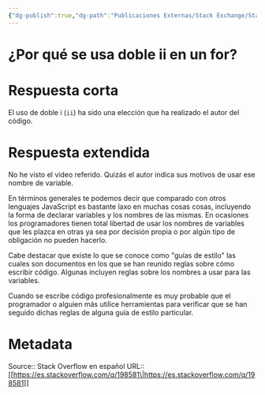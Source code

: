 ```yaml
---
{"dg-publish":true,"dg-path":"Publicaciones Externas/Stack Exchange/Stack Overflow en español/es.stackoverflow.com-198581.md","permalink":"/publicaciones-externas/stack-exchange/stack-overflow-en-espanol/es-stackoverflow-com-198581/","title":"¿Por qué se usa doble ii en un for?","hide":true,"noteIcon":"default","created":"2024-04-03T12:49:10.354-06:00","updated":"2024-04-05T16:43:54.374-06:00"}
---
```


# ¿Por qué se usa doble ii en un for?

# Respuesta corta
El uso de doble i (`ii`) ha sido una elección que ha realizado el autor del código.

# Respuesta extendida
No he visto el video referido. Quizás el autor indica sus motivos de usar ese nombre de variable.

En términos generales te podemos decir que comparado con otros lenguajes JavaScript es bastante laxo en muchas cosas cosas, incluyendo la forma de declarar variables y los nombres de las mismas. En ocasiones los programadores tienen total libertad de usar los nombres de variables que les plazca en otras ya sea por decisión propia o por algún tipo de obligación no pueden hacerlo.

Cabe destacar que existe lo que se conoce como "guías de estilo" las cuales son documentos en los que se han reunido reglas sobre cómo escribir código. Algunas incluyen reglas sobre los nombres a usar para las variables.

Cuando se escribe código profesionalmente es muy probable que el programador o alguien más utilice herramientas para verificar que se han seguido dichas reglas de alguna guía de estilo particular.

# Metadata
Source:: Stack Overflow en español
URL:: [[https://es.stackoverflow.com/q/198581\|https://es.stackoverflow.com/q/198581]]

